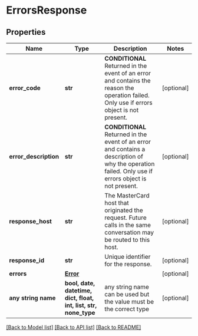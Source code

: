 # ErrorsResponse


## Properties
Name | Type | Description | Notes
------------ | ------------- | ------------- | -------------
**error_code** | **str** | **CONDITIONAL** Returned in the event of an error and contains the reason the operation failed. Only use if errors object is not present.  | [optional] 
**error_description** | **str** | **CONDITIONAL** Returned in the event of an error and contains a description of why the operation failed. Only use if errors object is not present.  | [optional] 
**response_host** | **str** | The MasterCard host that originated the request. Future calls in the same conversation may be routed to this host.  | [optional] 
**response_id** | **str** | Unique identifier for the response.  | [optional] 
**errors** | [**Error**](Error.md) |  | [optional] 
**any string name** | **bool, date, datetime, dict, float, int, list, str, none_type** | any string name can be used but the value must be the correct type | [optional]

[[Back to Model list]](../README.md#documentation-for-models) [[Back to API list]](../README.md#documentation-for-api-endpoints) [[Back to README]](../README.md)


